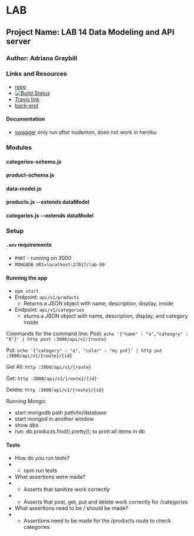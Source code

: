 # LAB

## Project Name: LAB 14 Data Modeling and API server

### Author: Adriana Graybill

### Links and Resources
* [repo](https://github.com/adriana-401-advanced-javascript/lab-09/pull/2)
* [![Build Status](https://travis-ci.com/adriana-401-advanced-javascript/lab-09.svg?branch=master)](https://travis-ci.com/adriana-401-advanced-javascript/lab-09)
* [Travis link](https://travis-ci.com/adriana-401-advanced-javascript/lab-09)
* [back-end](https://lab-09-401.herokuapp.com/)

#### Documentation
* [swagger](https://localhost:/3333/api-docs) only run after nodemon, does not work in heroku

### Modules
#### categories-schema.js
#### product-schema.js
#### data-model.js
#### products.js --extends dataModel
#### categories.js --extends dataModel

### Setup
#### `.env` requirements
* `PORT` - running on 3000
* `MONGODB_URI=localhost:27017/lab-09`

#### Running the app
* `npm start`
* Endpoint:  `api/v1/products` 
  * Returns a JSON object with name, description, display, inside
* Endpoint: `api/v1/categories`
  * eturns a JSON object with name, description, display, and category inside

Commands for the command line: 
Post: `echo '{"name" : "a","cateogry" : "b"}' | http post :3000/api/v1/{route}`

Put: `echo '{"category" : "a", "color" : "my put}' | http put :3000/api/v1/{route}/{id}`

Get All: `http :3000/api/v1/{route}`

Get: `http :3000/api/v1/{route}/{id}`

Delete: `http :3000/api/v1/{route}/{id}`

Running Mongo:
* start mongodb path path/to/database
* start mongod in another window
* show dbs
* run: db.products.find().pretty(); to print all items in db

#### Tests
* How do you run tests? 
* * npm run tests
* What assertions were made?
* * Asserts that sanitize work correctly
* * Asserts that post, get, put and delete work correctly for /categories
* What assertions need to be / should be made?
* * Assertions need to be made for the /products route to check categories 

